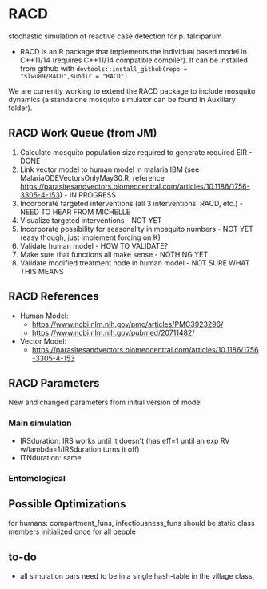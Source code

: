 # RACD
stochastic simulation of reactive case detection for p. falciparum

* RACD is an R package that implements the individual based model in C++11/14 (requires C++11/14 compatible compiler). It can be installed from github with `devtools::install_github(repo = "slwu89/RACD",subdir = "RACD")`

We are currently working to extend the RACD package to include mosquito dynamics (a standalone mosquito simulator can be found in Auxiliary folder).

## RACD Work Queue (from JM)
1. Calculate mosquito population size required to generate required EIR - DONE
2. Link vector model to human model in malaria IBM (see MalariaODEVectorsOnlyMay30.R, reference https://parasitesandvectors.biomedcentral.com/articles/10.1186/1756-3305-4-153) - IN PROGRESS
3. Incorporate targeted interventions (all 3 interventions: RACD, etc.) - NEED TO HEAR FROM MICHELLE
4. Visualize targeted interventions - NOT YET
5. Incorporate possibility for seasonality in mosquito numbers - NOT YET (easy though, just implement forcing on K)
6. Validate human model - HOW TO VALIDATE?
7. Make sure that functions all make sense - NOTHING YET
8. Validate modified treatment node in human model - NOT SURE WHAT THIS MEANS

## RACD References
* Human Model:
  * https://www.ncbi.nlm.nih.gov/pmc/articles/PMC3923296/
  * https://www.ncbi.nlm.nih.gov/pubmed/20711482/
* Vector Model:
  * https://parasitesandvectors.biomedcentral.com/articles/10.1186/1756-3305-4-153

## RACD Parameters

New and changed parameters from initial version of model

### Main simulation

  * IRSduration: IRS works until it doesn't (has eff=1 until an exp RV w/lambda=1/IRSduration turns it off)
  * ITNduration: same

### Entomological

## Possible Optimizations

for humans: compartment_funs, infectiousness_funs should be static class members initialized once for all people


## to-do

  * all simulation pars need to be in a single hash-table in the village class
